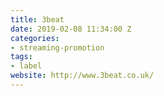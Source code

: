 ```yaml
---
title: 3beat
date: 2019-02-08 11:34:00 Z
categories:
- streaming-promotion
tags:
- label
website: http://www.3beat.co.uk/
---
```


